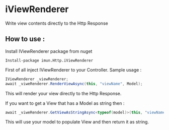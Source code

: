 # iViewRenderer
Write view contents directly to the Http Response

## How to use :
Install IViewRenderer package from nuget
```
Install-package imun.Http.iViewRenderer
```

First of all inject IViewRenderer to your Controller.
Sample usage :

```c#
IViewRenderer _viewRenderer;
await _viweRenderer.RenderViewAsync(this, "viewName", Model);
```
This will render your view directly to the Http Response.

If you want to get a View that has a Model as string then :

```c#
await _viweRenderer.GetViewAsStringAsync<typeof(model)>(this, "viewName", model);
```
This will use your model to populate View and then return it as string.
